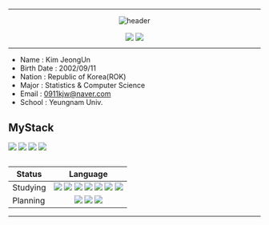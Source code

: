 
---
<div align="center"> 

![header](https://capsule-render.vercel.app/api?type=Venom&color=fffacd&height=150&section=header&text=Slity&fontColor=dda0dd&fontSize=70&animation=fadeIn&fontAlignY=55)
  

<img align="center" src="https://github-readme-stats.vercel.app/api/top-langs/?username=vni911&langs_count=10&layout=compact&bg_color=fffacd&border_color=ba55d3&text_color=000000&title_color=800080"/>
<img align="center" src="https://github-readme-stats.vercel.app/api?username=vni911&hide=contribs,prs&show_icons=true&bg_color=fffacd&border_color=ba55d3&text_color=dda0dd&title_color=800080"/>

---


</div>


-  Name : Kim JeongUn
-  Birth Date : 2002/09/11
-  Nation : Republic of Korea(ROK)
-  Major : Statistics & Computer Science
-  Email : 0911kjw@naver.com
-  School : Yeungnam Univ.


## MyStack
<img src="https://img.shields.io/badge/Python-3776AB?style=for-the-badge&logo=Python&logoColor=white"/> <img src="https://img.shields.io/badge/CSS-1572B6?style=for-the-badge&logo=css3&logoColor=white"/> <img src="https://img.shields.io/badge/HTML-E34F26?style=for-the-badge&logo=html5&logoColor=white"/> <img src="https://img.shields.io/badge/JavaScript-F7DF1E?style=for-the-badge&logo=javascript&logoColor=black"/>

<p>

  
##   

<div align="center">

  |  Status   | Language                                |
| ---------- | :----------------------------------------------: |
| Studying | <img src="https://img.shields.io/badge/Python-3776AB?style=for-the-badge&logo=Python&logoColor=white"/> <img src="https://img.shields.io/badge/C-A8B9CC?style=for-the-badge&logo=C&logoColor=white"/> <img src="https://img.shields.io/badge/C++-00599C?style=for-the-badge&logo=C%2B%2B&logoColor=white"/> <img src="https://img.shields.io/badge/java-007396?style=for-the-badge&logo=java&logoColor=white"/> <img src="https://img.shields.io/badge/JavaScript-F7DF1E?style=for-the-badge&logo=javascript&logoColor=black"/> <img src="https://img.shields.io/badge/MySQL-4479A1?style=for-the-badge&logo=MySQL&logoColor=white"/> <img src="https://img.shields.io/badge/GitHub-181717?style=for-the-badge&logo=GitHub&logoColor=white"/> |
| Planning   | <img src="https://img.shields.io/badge/Swift-F05138?style=for-the-badge&logo=Swift&logoColor=white"/> <img src="https://img.shields.io/badge/React-61DAFB?style=for-the-badge&logo=React&logoColor=black"/> <img src="https://img.shields.io/badge/Kotlin-7F52FF.svg?&style=for-the-badge&logo=Kotlin&logoColor=white" /> |
------

</div>
